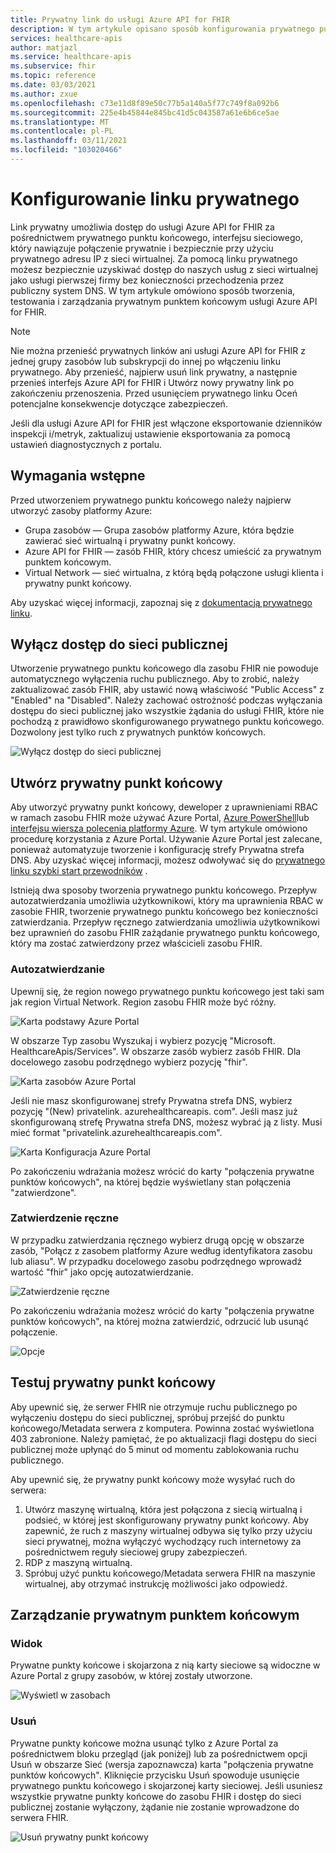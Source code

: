 ```yaml
---
title: Prywatny link do usługi Azure API for FHIR
description: W tym artykule opisano sposób konfigurowania prywatnego punktu końcowego dla interfejsu API platformy Azure dla usług FHIR Services
services: healthcare-apis
author: matjazl
ms.service: healthcare-apis
ms.subservice: fhir
ms.topic: reference
ms.date: 03/03/2021
ms.author: zxue
ms.openlocfilehash: c73e11d8f89e50c77b5a140a5f77c749f8a092b6
ms.sourcegitcommit: 225e4b45844e845bc41d5c043587a61e6b6ce5ae
ms.translationtype: MT
ms.contentlocale: pl-PL
ms.lasthandoff: 03/11/2021
ms.locfileid: "103020466"
---
```

# <a name="configure-private-link"></a>Konfigurowanie linku prywatnego

Link prywatny umożliwia dostęp do usługi Azure API for FHIR za pośrednictwem prywatnego punktu końcowego, interfejsu sieciowego, który nawiązuje połączenie prywatnie i bezpiecznie przy użyciu prywatnego adresu IP z sieci wirtualnej. Za pomocą linku prywatnego możesz bezpiecznie uzyskiwać dostęp do naszych usług z sieci wirtualnej jako usługi pierwszej firmy bez konieczności przechodzenia przez publiczny system DNS. W tym artykule omówiono sposób tworzenia, testowania i zarządzania prywatnym punktem końcowym usługi Azure API for FHIR.

>[!Note]
>Nie można przenieść prywatnych linków ani usługi Azure API for FHIR z jednej grupy zasobów lub subskrypcji do innej po włączeniu linku prywatnego. Aby przenieść, najpierw usuń link prywatny, a następnie przenieś interfejs Azure API for FHIR i Utwórz nowy prywatny link po zakończeniu przenoszenia. Przed usunięciem prywatnego linku Oceń potencjalne konsekwencje dotyczące zabezpieczeń.
>
>Jeśli dla usługi Azure API for FHIR jest włączone eksportowanie dzienników inspekcji i/metryk, zaktualizuj ustawienie eksportowania za pomocą ustawień diagnostycznych z portalu.

## <a name="prerequisites"></a>Wymagania wstępne

Przed utworzeniem prywatnego punktu końcowego należy najpierw utworzyć zasoby platformy Azure:

- Grupa zasobów — Grupa zasobów platformy Azure, która będzie zawierać sieć wirtualną i prywatny punkt końcowy.
- Azure API for FHIR — zasób FHIR, który chcesz umieścić za prywatnym punktem końcowym.
- Virtual Network — sieć wirtualna, z którą będą połączone usługi klienta i prywatny punkt końcowy.

Aby uzyskać więcej informacji, zapoznaj się z [dokumentacją prywatnego linku](../../private-link/index.yml).

## <a name="disable-public-network-access"></a>Wyłącz dostęp do sieci publicznej

Utworzenie prywatnego punktu końcowego dla zasobu FHIR nie powoduje automatycznego wyłączenia ruchu publicznego. Aby to zrobić, należy zaktualizować zasób FHIR, aby ustawić nową właściwość "Public Access" z "Enabled" na "Disabled". Należy zachować ostrożność podczas wyłączania dostępu do sieci publicznej jako wszystkie żądania do usługi FHIR, które nie pochodzą z prawidłowo skonfigurowanego prywatnego punktu końcowego. Dozwolony jest tylko ruch z prywatnych punktów końcowych.

![Wyłącz dostęp do sieci publicznej](media/private-link/private-link-disable.png)

## <a name="create-private-endpoint"></a>Utwórz prywatny punkt końcowy

Aby utworzyć prywatny punkt końcowy, deweloper z uprawnieniami RBAC w ramach zasobu FHIR może używać Azure Portal, [Azure PowerShell](../../private-link/create-private-endpoint-powershell.md)lub [interfejsu wiersza polecenia platformy Azure](../../private-link/create-private-endpoint-cli.md). W tym artykule omówiono procedurę korzystania z Azure Portal. Używanie Azure Portal jest zalecane, ponieważ automatyzuje tworzenie i konfigurację strefy Prywatna strefa DNS. Aby uzyskać więcej informacji, możesz odwoływać się do [prywatnego linku szybki start przewodników](../../private-link/create-private-endpoint-portal.md) .

Istnieją dwa sposoby tworzenia prywatnego punktu końcowego. Przepływ autozatwierdzania umożliwia użytkownikowi, który ma uprawnienia RBAC w zasobie FHIR, tworzenie prywatnego punktu końcowego bez konieczności zatwierdzania. Przepływ ręcznego zatwierdzania umożliwia użytkownikowi bez uprawnień do zasobu FHIR zażądanie prywatnego punktu końcowego, który ma zostać zatwierdzony przez właścicieli zasobu FHIR.

### <a name="auto-approval"></a>Autozatwierdzanie

Upewnij się, że region nowego prywatnego punktu końcowego jest taki sam jak region Virtual Network. Region zasobu FHIR może być różny.

![Karta podstawy Azure Portal](media/private-link/private-link-portal2.png)

W obszarze Typ zasobu Wyszukaj i wybierz pozycję "Microsoft. HealthcareApis/Services". W obszarze zasób wybierz zasób FHIR. Dla docelowego zasobu podrzędnego wybierz pozycję "fhir".

![Karta zasobów Azure Portal](media/private-link/private-link-portal1.png)

Jeśli nie masz skonfigurowanej strefy Prywatna strefa DNS, wybierz pozycję "(New) privatelink. azurehealthcareapis. com". Jeśli masz już skonfigurowaną strefę Prywatna strefa DNS, możesz wybrać ją z listy. Musi mieć format "privatelink.azurehealthcareapis.com".

![Karta Konfiguracja Azure Portal](media/private-link/private-link-portal3.png)

Po zakończeniu wdrażania możesz wrócić do karty "połączenia prywatne punktów końcowych", na której będzie wyświetlany stan połączenia "zatwierdzone".

### <a name="manual-approval"></a>Zatwierdzenie ręczne

W przypadku zatwierdzania ręcznego wybierz drugą opcję w obszarze zasób, "Połącz z zasobem platformy Azure według identyfikatora zasobu lub aliasu". W przypadku docelowego zasobu podrzędnego wprowadź wartość "fhir" jako opcję autozatwierdzanie.

![Zatwierdzenie ręczne](media/private-link/private-link-manual.png)

Po zakończeniu wdrażania możesz wrócić do karty "połączenia prywatne punktów końcowych", na której można zatwierdzić, odrzucić lub usunąć połączenie.

![Opcje](media/private-link/private-link-options.png)

## <a name="test-private-endpoint"></a>Testuj prywatny punkt końcowy

Aby upewnić się, że serwer FHIR nie otrzymuje ruchu publicznego po wyłączeniu dostępu do sieci publicznej, spróbuj przejść do punktu końcowego/Metadata serwera z komputera. Powinna zostać wyświetlona 403 zabronione. Należy pamiętać, że po aktualizacji flagi dostępu do sieci publicznej może upłynąć do 5 minut od momentu zablokowania ruchu publicznego.

Aby upewnić się, że prywatny punkt końcowy może wysyłać ruch do serwera:

1. Utwórz maszynę wirtualną, która jest połączona z siecią wirtualną i podsieć, w której jest skonfigurowany prywatny punkt końcowy. Aby zapewnić, że ruch z maszyny wirtualnej odbywa się tylko przy użyciu sieci prywatnej, można wyłączyć wychodzący ruch internetowy za pośrednictwem reguły sieciowej grupy zabezpieczeń.
2. RDP z maszyną wirtualną.
3. Spróbuj użyć punktu końcowego/Metadata serwera FHIR na maszynie wirtualnej, aby otrzymać instrukcję możliwości jako odpowiedź.

## <a name="manage-private-endpoint"></a>Zarządzanie prywatnym punktem końcowym

### <a name="view"></a>Widok

Prywatne punkty końcowe i skojarzona z nią karty sieciowe są widoczne w Azure Portal z grupy zasobów, w której zostały utworzone.

![Wyświetl w zasobach](media/private-link/private-link-view.png)

### <a name="delete"></a>Usuń

Prywatne punkty końcowe można usunąć tylko z Azure Portal za pośrednictwem bloku przegląd (jak poniżej) lub za pośrednictwem opcji Usuń w obszarze Sieć (wersja zapoznawcza) karta "połączenia prywatne punktów końcowych". Kliknięcie przycisku Usuń spowoduje usunięcie prywatnego punktu końcowego i skojarzonej karty sieciowej. Jeśli usuniesz wszystkie prywatne punkty końcowe do zasobu FHIR i dostęp do sieci publicznej zostanie wyłączony, żądanie nie zostanie wprowadzone do serwera FHIR.

![Usuń prywatny punkt końcowy](media/private-link/private-link-delete.png)
